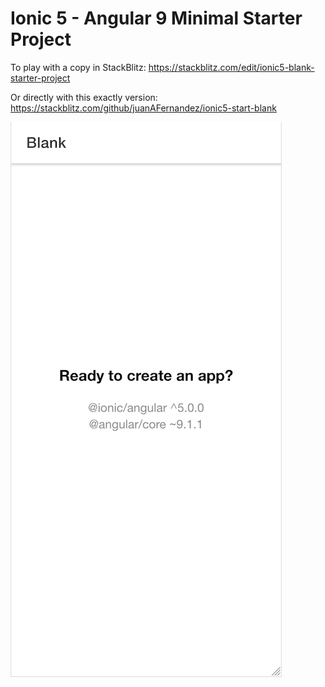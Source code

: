 # Ionic 5 - Angular 9 Minimal Starter Project

To play with a copy in StackBlitz:
https://stackblitz.com/edit/ionic5-blank-starter-project

Or directly with this exactly version: 
https://stackblitz.com/github/juanAFernandez/ionic5-start-blank

![](screenshot.png)
